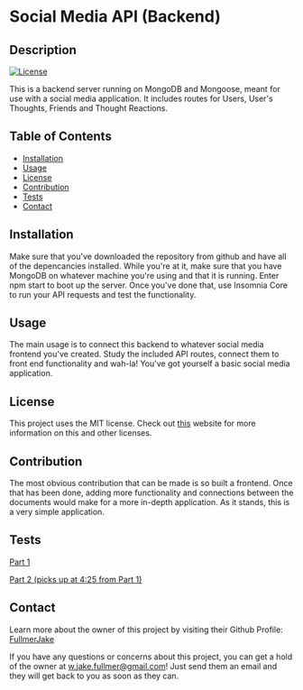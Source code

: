 
  # Social Media API (Backend)
  ## Description
  [![License](https://img.shields.io/badge/License-MIT-<Green>.svg)](https://shields.io/)

  This is a backend server running on MongoDB and Mongoose, meant for use with a social media application. It includes routes for Users, User's Thoughts, Friends and Thought Reactions. 

  ## Table of Contents
  * [Installation](#installation)
  * [Usage](#usage)
  * [License](#license)
  * [Contribution](#contribution)
  * [Tests](#tests)
  * [Contact](#contact)

  ## Installation
  Make sure that you've downloaded the repository from github and have all of the depencancies installed. While you're at it, make sure that you have MongoDB on whatever machine you're using and that it is running. Enter npm start to boot up the server. Once you've done that, use Insomnia Core to run your API requests and test the functionality.

  ## Usage
  The main usage is to connect this backend to whatever social media frontend you've created. Study the included API routes, connect them to front end functionality and wah-la! You've got yourself a basic social media application. 

  ## License
  This project uses the MIT license. Check out <a href="https://choosealicense.com">this</a> website for more information on this and other licenses. 

  ## Contribution
  The most obvious contribution that can be made is so built a frontend. Once that has been done, adding more functionality and connections between the documents would make for a more in-depth application. As it stands, this is a very simple application. 

  ## Tests
  <a href="https://drive.google.com/file/d/1JG-k1a-fN4zht4fQDHPoRjiuBdidutXX/view?usp=sharing"> Part 1 </a>

  <a href="https://drive.google.com/file/d/1jTojpP8VKLct9NoPxNGWbhIfCOxxeDvO/view?usp=sharing"> Part 2 (picks up at 4:25 from Part 1) </a>
  
  ## Contact
  Learn more about the owner of this project by visiting their Github Profile: <a href=https://github.com/FullmerJake>FullmerJake</a>

  If you have any questions or concerns about this project, you can get a hold of the owner at w.jake.fullmer@gmail.com! Just send them an email and they will get back to you as soon as they can. 

  